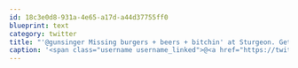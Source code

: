 ```yaml
---
id: 18c3e0d8-931a-4e65-a17d-a44d37755ff0
blueprint: text
category: twitter
title: "'@gunsinger Missing burgers + beers + bitchin' at Sturgeon. Get back here soon!"
caption: '<span class="username username_linked">@<a href="https://twitter.com/gunsinger" title="Cynthia Gunsinger">gunsinger</a></span> Missing burgers + beers + bitchin'' at Sturgeon. Get back here soon!'
---
```


